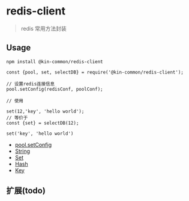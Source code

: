 # redis-client

> redis 常用方法封装

## Usage

    npm install @kin-common/redis-client

    const {pool, set, selectDB} = require('@kin-common/redis-client');

    // 设置redis连接信息
    pool.setConfig(redisConf, poolConf);

    // 使用

    set(12,'key', 'hello world');
    // 等价于
    const {set} = selectDB(12);

    set('key', 'hello world')

-   [pool.setConfig](docs/redisPool.md)
-   [String](docs/string.md)
-   [Set](docs/set.md)
-   [Hash](docs/hash.md)
-   [Key](docs/key.md)

## 扩展(todo)
